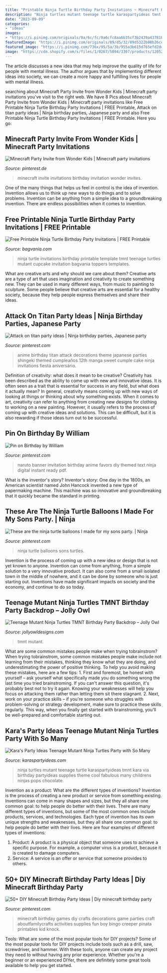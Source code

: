 ```yaml
---
title: "Printable Ninja Turtle Birthday Party Invitations ~ Minecraft Party Invite From Wonder Kids"
description: "Ninja turtles mutant teenage turtle karaspartyideas tmnt kara via birthday partyideas supplies theme cool fabulous many childrens ninjas pops chocolate"
date: "2023-09-09"
categories:
- "ideas"
images:
- "https://i.pinimg.com/originals/0a/6c/fc/0a6cfc8aa6b35cf3b2439a43781b975d.jpg"
featuredImage: "https://i.pinimg.com/originals/89/d5/32/89d5322b88b26ce31d58758c313eb698.jpg"
featured_image: "https://i.pinimg.com/736x/95/5a/3b/955a3b615d765efd2dd7bd20f5ed50d6--naruto-birthday-party-favors.jpg"
image: "https://cdn.shopify.com/s/files/1/0267/5094/3307/products/12052664_10153606017793476_4747930270152629474_o_1024x1024@2x.jpg?v=1594461789"
---
```



The article discusses a new idea that may help improve the quality of life for people with mental illness. The author argues that by implementing different ideas into society, we can create a more happy and fulfilling lives for people with mental illness.

	

		
searching about Minecraft Party Invite from Wonder Kids | Minecraft party invitations you've visit to the right web. We have 8 Pics about Minecraft Party Invite from Wonder Kids | Minecraft party invitations like Free Printable Ninja Turtle Birthday Party Invitations | FREE Printable, Attack on titan party ideas | Ninja birthday parties, Japanese party and also Free Printable Ninja Turtle Birthday Party Invitations | FREE Printable. Here you go:
		
    
## Minecraft Party Invite From Wonder Kids | Minecraft Party Invitations

<img loading=lazy src="https://i.pinimg.com/originals/b8/af/02/b8af02c5320e3e82e27b4734be732966.png" onerror="this.onerror=null;this.src='https://tse2.mm.bing.net/th?id=OIP.CA4fAsGPLmXcR4TIKST4VAHaKg&amp;pid=15.1';" alt="Minecraft Party Invite from Wonder Kids | Minecraft party invitations">

_Source: pinterest.de_

>minecraft invite invitations birthday invitation wonder invites. 

	

One of the many things that helps us feel in control is the idea of invention. Invention allows us to think up new ways to do things and to solve problems. Invention can be anything from a simple idea to a groundbreaking invention. There are endless possibilities when it comes to invention. 

    
## Free Printable Ninja Turtle Birthday Party Invitations | FREE Printable

<img loading=lazy src="https://www.bagvania.com/wp-content/uploads/2017/10/FREE-Printable-Ninja-Turtles-Cartoon-Edition-Template.jpg" onerror="this.onerror=null;this.src='https://tse2.mm.bing.net/th?id=OIP.p-CZJ8wJz6GTEkA1U765BQHaKT&amp;pid=15.1';" alt="Free Printable Ninja Turtle Birthday Party Invitations | FREE Printable">

_Source: bagvania.com_

>ninja turtle invitations birthday printable template tmnt teenage turtles mutant cupcake invitation bagvania toppers templates. 

	

What are creative arts and why should we care about them?
Creative arts are a type of art that uses imagination and creativity to create something new. They can be used in many different ways, from music to painting to sculpture. Some people believe that creative arts are essential for a healthy society, because they help people express themselves and share their ideas.

    
## Attack On Titan Party Ideas | Ninja Birthday Parties, Japanese Party

<img loading=lazy src="https://i.pinimg.com/originals/89/d5/32/89d5322b88b26ce31d58758c313eb698.jpg" onerror="this.onerror=null;this.src='https://tse3.mm.bing.net/th?id=OIP.NTwj_A_SdP0ezzHUEkL1KAHaKF&amp;pid=15.1';" alt="Attack on titan party ideas | Ninja birthday parties, Japanese party">

_Source: pinterest.com_

>anime birthday titan attack decorations theme japanese parties shingeki themed cumpleaños 12th manga sweet cumple cake ninja invitations fiesta aniversário. 

	

Definition of creativity: what does it mean to be creative?
Creativity has been described as the ability to come up with new and innovative ideas. It is often seen as a trait that is essential for success in any field, but what does it actually mean? In general, creativity means coming up with new ways of looking at things or thinking about why something exists. When it comes to art, creativity can refer to anything from creating new designs for clothing to working on a new painting. However, it usually refers to the process of coming up with creative ideas and solutions. This can be difficult, but it is also rewarding if those ideas turn out to be successful.

    
## Pin On Birthday By William

<img loading=lazy src="https://i.pinimg.com/736x/95/5a/3b/955a3b615d765efd2dd7bd20f5ed50d6--naruto-birthday-party-favors.jpg" onerror="this.onerror=null;this.src='https://tse4.mm.bing.net/th?id=OIP.F6eY0X0YlynAewxAz4031AHaF7&amp;pid=15.1';" alt="Pin on Birthday by William">

_Source: pinterest.com_

>naruto banner invitation birthday anime favors diy themed text ninja digital instant ready pdf. 

	

What is the inventor's story?
Inventor's story: One day in the 1800s, an American scientist named John Hancock invented a new type of papermaking machine. This machine was so innovative and groundbreaking that it quickly became the standard in printing.

    
## These Are The Ninja Turtle Balloons I Made For My Sons Party. | Ninja

<img loading=lazy src="https://i.pinimg.com/originals/31/c2/0b/31c20ba590b01d263022aab1b112da26.jpg" onerror="this.onerror=null;this.src='https://tse2.mm.bing.net/th?id=OIP.Oa5hpgo09HR-ut9UZik-EgHaJ4&amp;pid=15.1';" alt="These are the ninja turtle balloons I made for my sons party. | Ninja">

_Source: pinterest.com_

>ninja turtle balloons sons turtles. 

	

Invention is the process of coming up with a new idea or design that is not yet known to anyone. Invention can come from anything, from a simple solution to a very innovative product. It can also come from a small isolated town in the middle of nowhere, and it can be done by someone who is just starting out. Inventions have made significant impacts on society and the economy, and continue to do so today.

    
## Teenage Mutant Ninja Turtles TMNT Birthday Party Backdrop – Jolly Owl

<img loading=lazy src="https://cdn.shopify.com/s/files/1/0267/5094/3307/products/12052664_10153606017793476_4747930270152629474_o_1024x1024@2x.jpg?v=1594461789" onerror="this.onerror=null;this.src='https://tse2.mm.bing.net/th?id=OIP.5i_eGjPrviJkenF-UNGr7wHaFA&amp;pid=15.1';" alt="Teenage Mutant Ninja Turtles TMNT Birthday Party Backdrop – Jolly Owl">

_Source: jollyowldesigns.com_

>tmnt mutant. 

	

What are some common mistakes people make when trying tobrainstrom?
When trying tobrainstrom, some common mistakes people make include not learning from their mistakes, thinking they know what they are doing, and underestimating the power of positive thinking. To help you avoid making these mistakes, here are a few tips: 1. First and foremost, be honest with yourself – ask yourself what specifically made you do something wrong the last time you tried brainstroming. If you can't answer this question, it's probably best not to try it again. Knowing your weaknesses will help you focus on attacking them rather than letting them sit there stagnant. 2. Next, work on your practice skills – if you're someone who struggles with problem-solving or strategy development, make sure to practice these skills regularly. This way, when you finally get started with brainstroming, you'll be well-prepared and comfortable starting out. 
    
## Kara&#039;s Party Ideas Teenage Mutant Ninja Turtles Party With So Many

<img loading=lazy src="http://karaspartyideas.com/wp-content/uploads/2013/12/tmnt-7.jpg" onerror="this.onerror=null;this.src='https://tse3.mm.bing.net/th?id=OIP.5a5THxVorST7aIZNjK71jAHaLI&amp;pid=15.1';" alt="Kara&#039;s Party Ideas Teenage Mutant Ninja Turtles Party with So Many">

_Source: karaspartyideas.com_

>ninja turtles mutant teenage turtle karaspartyideas tmnt kara via birthday partyideas supplies theme cool fabulous many childrens ninjas pops chocolate. 

	

Invention as a product: What are the different types of inventions?
Invention is the process of creating a new product or service from something existing. Inventions can come in many shapes and sizes, but they all share one common goal: to help people do better with their lives. 
There are many different types of inventions, but some of the most common ones include products, services, and technologies. Each type of invention has its own unique strengths and weaknesses, but they all share one common goal: to help people do better with their lives. 
Here are four examples of different types of inventions: 
1) Product: A product is a physical object that someone uses to achieve a specific purpose. For example, a computer virus is a product, because it is created to damage computers. 
2) Service: A service is an offer or service that someone provides to others.

    
## 50+ DIY Minecraft Birthday Party Ideas | Diy Minecraft Birthday Party

<img loading=lazy src="https://i.pinimg.com/originals/0a/6c/fc/0a6cfc8aa6b35cf3b2439a43781b975d.jpg" onerror="this.onerror=null;this.src='https://tse3.mm.bing.net/th?id=OIP.gQXkciVBcC89hbOztnXfrAHaKt&amp;pid=15.1';" alt="50+ DIY Minecraft Birthday Party Ideas | Diy minecraft birthday party">

_Source: pinterest.com_

>minecraft birthday games diy crafts decorations game parties craft aboutfamilycrafts activities supplies fun boy bingo creeper pinata printables kid knock. 

	

Tools: What are some of the most popular tools for DIY projects?
Some of the most popular tools for DIY projects include tools such as a drill, saw, screwdriver, and hammer. With these tools, anyone can create any project they need to without having any prior experience. Whether you're a beginner or an experienced DIYer, there are definitely some great tools available to help you get started.

